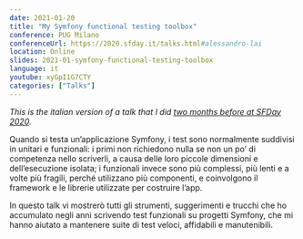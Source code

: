 ```yaml
---
date: 2021-01-20
title: "My Symfony functional testing toolbox"
conference: PUG Milano
conferenceUrl: https://2020.sfday.it/talks.html#alessandro-lai
location: Online
slides: 2021-01-symfony-functional-testing-toolbox
language: it
youtube: xyGpI1G7CTY
categories: ["Talks"]
---
```

*This is the italian version of a talk that I did [two months before at SFDay 2020](../2020-sfday-my-functional-testing-toolbox).* 

<!--more-->
Quando si testa un’applicazione Symfony, i test sono normalmente suddivisi in unitari e funzionali: i primi non richiedono nulla se non un po’ di competenza nello scriverli, a causa delle loro piccole dimensioni e dell’esecuzione isolata; i funzionali invece sono più complessi, più lenti e a volte più fragili, perché utilizzano più componenti, e coinvolgono il framework e le librerie utilizzate per costruire l’app. 

In questo talk vi mostrerò tutti gli strumenti, suggerimenti e trucchi che ho accumulato negli anni scrivendo test funzionali su progetti Symfony, che mi hanno aiutato a mantenere suite di test veloci, affidabili e manutenibili.
